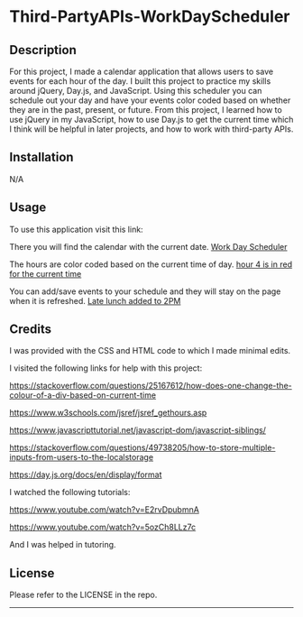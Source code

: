 # Third-PartyAPIs-WorkDayScheduler

## Description

For this project, I made a calendar application that allows users to save events for each hour of the day. I built this project to practice my skills around jQuery, Day.js, and JavaScript. Using this scheduler you can schedule out your day and have your events color coded based on whether they are in the past, present, or future. From this project, I learned how to use jQuery in my JavaScript, how to use Day.js to get the current time which I think will be helpful in later projects, and how to work with third-party APIs. 


## Installation

N/A

## Usage

To use this application visit this link: 

There you will find the calendar with the current date. 
[Work Day Scheduler](assets/images/ScreenShot1.png)

The hours are color coded based on the current time of day. 
[hour 4 is in red for the current time](assets/images/ScreenShot2.png)

You can add/save events to your schedule and they will stay on the page when it is refreshed.
[Late lunch added to 2PM](assets/images/ScreenShot3.png)

## Credits

I was provided with the CSS and HTML code to which I made minimal edits. 

I visited the following links for help with this project:

https://stackoverflow.com/questions/25167612/how-does-one-change-the-colour-of-a-div-based-on-current-time

https://www.w3schools.com/jsref/jsref_gethours.asp

https://www.javascripttutorial.net/javascript-dom/javascript-siblings/

https://stackoverflow.com/questions/49738205/how-to-store-multiple-inputs-from-users-to-the-localstorage

https://day.js.org/docs/en/display/format

I watched the following tutorials:

https://www.youtube.com/watch?v=E2rvDpubmnA

https://www.youtube.com/watch?v=5ozCh8LLz7c

And I was helped in tutoring. 

## License

Please refer to the LICENSE in the repo.

---





